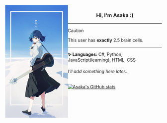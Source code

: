 <div align="center">
    <img align="left" src="Assets/banner.jpg" width="40%">
</div>

<div align="center">
    <h3 align="center">Hi, I'm Asaka :)</h3>
</div>

---

> [!CAUTION]
> This user has **exactly** 2.5 brain cells.

---

<dl>
    <dd><b>✨ Languages: </b>C#, Python, JavaScript(learning), HTML, CSS</dd>
</dl>

###### I'll add something here later...

[![Asaka's GitHub stats](https://github-readme-stats.vercel.app/api?username=AsakaJX)](https://github.com/anuraghazra/github-readme-stats)

<!--
**AsakaJX/AsakaJX** is a ✨ _special_ ✨ repository because its `README.md` (this file) appears on your GitHub profile.

Here are some ideas to get you started:

- 🔭 I’m currently working on ...
- 🌱 I’m currently learning ...
- 👯 I’m looking to collaborate on ...
- 🤔 I’m looking for help with ...
- 💬 Ask me about ...
- 📫 How to reach me: ...
- 😄 Pronouns: ...
- ⚡ Fun fact: ...
-->
